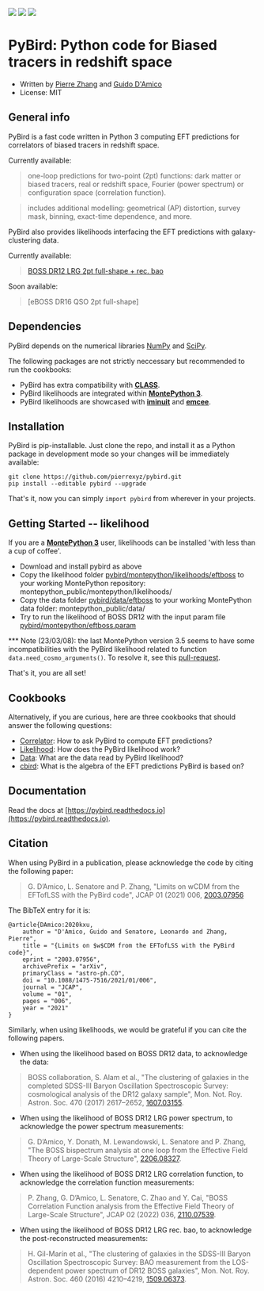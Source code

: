 [![](https://img.shields.io/badge/arXiv-2003.07956%20-red.svg)](https://arxiv.org/abs/2003.07956)
[![](http://img.shields.io/badge/license-MIT-blue.svg?style=flat)](https://github.com/pierrexyz/pybird/blob/master/LICENSE)
[![](https://readthedocs.org/projects/pybird/badge/?version=latest)](https://pybird.readthedocs.io/en/latest/?badge=latest)

# PyBird: Python code for Biased tracers in redshift space
* Written by [Pierre Zhang](mailto:pierrexyz@protonmail.com) and [Guido D'Amico](mailto:damico.guido@gmail.com)
* License: MIT

## General info
PyBird is a fast code written in Python 3 computing EFT predictions for correlators of biased tracers in redshift space. 

Currently available: 
> one-loop predictions for two-point (2pt) functions: dark matter or biased tracers, real or redshift space, Fourier (power spectrum) or configuration space (correlation function).  

> includes additional modelling: geometrical (AP) distortion, survey mask, binning, exact-time dependence, and more. 

PyBird also provides likelihoods interfacing the EFT predictions with galaxy-clustering data. 

Currently available: 
> [BOSS DR12 LRG 2pt full-shape + rec. bao](https://github.com/pierrexyz/pybird/montepython/likelihoods/eftboss)

Soon available: 
> [eBOSS DR16 QSO 2pt full-shape]

## Dependencies
PyBird depends on the numerical libraries [NumPy](https://numpy.org/) and [SciPy](http://scipy.org/).  

The following packages are not strictly neccessary but recommended to run the cookbooks:
* PyBird has extra compatibility with **[CLASS](https://lesgourg.github.io/class_public/class.html)**.  
* PyBird likelihoods are integrated within **[MontePython 3](https://github.com/brinckmann/montepython_public)**. 
* PyBird likelihoods are showcased with **[iminuit](https://iminuit.readthedocs.io/)** and **[emcee](https://emcee.readthedocs.io/)**. 

## Installation
PyBird is pip-installable.
Just clone the repo, and install it as a Python package in development mode so your changes will be immediately available:
```
git clone https://github.com/pierrexyz/pybird.git
pip install --editable pybird --upgrade
```
That's it, now you can simply `import pybird` from wherever in your projects.

## Getting Started -- likelihood
If you are a **[MontePython 3](https://github.com/brinckmann/montepython_public)** user, likelihoods can be installed 'with less than a cup of coffee'.
* Download and install pybird as above
* Copy the likelihood folder [pybird/montepython/likelihoods/eftboss](https://github.com/pierrexyz/pybird/montepython/likelihoods/eftboss) to your working MontePython repository: montepython_public/montepython/likelihoods/ 
* Copy the data folder [pybird/data/eftboss](https://github.com/pierrexyz/pybird/data/eftboss) to your working MontePython data folder: montepython_public/data/
* Try to run the likelihood of BOSS DR12 with the input param file [pybird/montepython/eftboss.param](https://github.com/pierrexyz/pybird/montepython/eftboss.param)

*** Note (23/03/08): the last MontePython version 3.5 seems to have some incompatibilities with the PyBird likelihood related to function `data.need_cosmo_arguments()`. To resolve it, see this [pull-request](https://github.com/brinckmann/montepython_public/pull/276). 

That's it, you are all set!

## Cookbooks
Alternatively, if you are curious, here are three cookbooks that should answer the following questions: 
* [Correlator](https://github.com/pierrexyz/pybird/notebooks/correlator_cookbook.ipynb): How to ask PyBird to compute EFT predictions? 
* [Likelihood](https://github.com/pierrexyz/pybird/notebooks/likelihood_cookbook.ipynb): How does the PyBird likelihood work? 
* [Data](https://github.com/pierrexyz/pybird/notebooks/data_cookbook.ipynb): What are the data read by PyBird likelihood?
* [cbird](https://github.com/pierrexyz/pybird/notebooks/cbird.nb): What is the algebra of the EFT predictions PyBird is based on?

## Documentation
Read the docs at [https://pybird.readthedocs.io](https://pybird.readthedocs.io).

## Citation
When using PyBird in a publication, please acknowledge the code by citing the following paper: 
> G. D’Amico, L. Senatore and P. Zhang, "Limits on wCDM from the EFTofLSS with the PyBird code", JCAP 01 (2021) 006, [2003.07956](https://arxiv.org/abs/2003.07956)

The BibTeX entry for it is:
```
@article{DAmico:2020kxu,
    author = "D'Amico, Guido and Senatore, Leonardo and Zhang, Pierre",
    title = "{Limits on $w$CDM from the EFTofLSS with the PyBird code}",
    eprint = "2003.07956",
    archivePrefix = "arXiv",
    primaryClass = "astro-ph.CO",
    doi = "10.1088/1475-7516/2021/01/006",
    journal = "JCAP",
    volume = "01",
    pages = "006",
    year = "2021"
}
```

Similarly, when using likelihoods, we would be grateful if you can cite the following papers. 

* When using the likelihood based on BOSS DR12 data, to acknowledge the data: 
> BOSS collaboration, S. Alam et al., "The clustering of galaxies in the completed SDSS-III Baryon Oscillation Spectroscopic Survey: cosmological analysis of the DR12 galaxy sample", Mon. Not. Roy. Astron. Soc. 470 (2017) 2617–2652, [1607.03155](https://arxiv.org/abs/1607.03155).


* When using the likelihood of BOSS DR12 LRG power spectrum, to acknowledge the power spectrum measurements: 
> G. D’Amico, Y. Donath, M. Lewandowski, L. Senatore and P. Zhang, "The BOSS bispectrum analysis at one loop from the Effective Field Theory of Large-Scale Structure", [2206.08327](https://arxiv.org/abs/2206.08327). 

* When using the likelihood of BOSS DR12 LRG correlation function, to acknowledge the correlation function measurements: 
> P. Zhang, G. D’Amico, L. Senatore, C. Zhao and Y. Cai, "BOSS Correlation Function analysis from the Effective Field Theory of Large-Scale Structure", JCAP 02 (2022) 036, [2110.07539](https://arxiv.org/abs/2110.07539). 

* When using the likelihood of BOSS DR12 LRG rec. bao, to acknowledge the post-reconstructed measurements: 
> H. Gil-Marín et al., "The clustering of galaxies in the SDSS-III Baryon Oscillation Spectroscopic Survey: BAO measurement from the LOS-dependent power spectrum of DR12 BOSS galaxies", Mon. Not. Roy. Astron. Soc. 460 (2016) 4210–4219, [1509.06373](https://arxiv.org/abs/1509.06373). 
